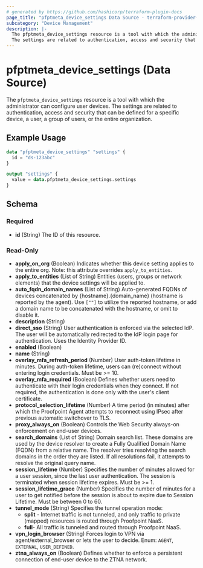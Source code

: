 ```yaml
---
# generated by https://github.com/hashicorp/terraform-plugin-docs
page_title: "pfptmeta_device_settings Data Source - terraform-provider-pfptmeta"
subcategory: "Device Management"
description: |-
  The pfptmeta_device_settings resource is a tool with which the administrator can configure user devices.
  The settings are related to authentication, access and security that can be defined for a specific device, a user, a group of users, or the entire organization.
---
```


# pfptmeta_device_settings (Data Source)

The `pfptmeta_device_settings` resource is a tool with which the administrator can configure user devices.
The settings are related to authentication, access and security that can be defined for a specific device, a user, a group of users, or the entire organization.

## Example Usage

```terraform
data "pfptmeta_device_settings" "settings" {
  id = "ds-123abc"
}

output "settings" {
  value = data.pfptmeta_device_settings.settings
}
```

<!-- schema generated by tfplugindocs -->
## Schema

### Required

- **id** (String) The ID of this resource.

### Read-Only

- **apply_on_org** (Boolean) Indicates whether this device setting applies to the entire org. Note: this attribute overrides `apply_to_entities`.
- **apply_to_entities** (List of String) Entities (users, groups or network elements) that the device settings will be applied to.
- **auto_fqdn_domain_names** (List of String) Auto-generated FQDNs of devices concatenated by {hostname}.{domain_name} (hostname is reported by the agent). Use `[""]` to utilize the reported hostname, or add a domain name to be concatenated with the hostname, or omit to disable it.
- **description** (String)
- **direct_sso** (String) User authentication is enforced via the selected IdP. The user will be automatically redirected to the IdP login page for authentication. Uses the Identity Provider ID.
- **enabled** (Boolean)
- **name** (String)
- **overlay_mfa_refresh_period** (Number) User auth-token lifetime in minutes. During auth-token lifetime, users can (re)connect without entering login credentials. Must be >= 10.
- **overlay_mfa_required** (Boolean) Defines whether users need to authenticate with their login credentials when they connect. If not required, the authentication is done only with the user's client certificate.
- **protocol_selection_lifetime** (Number) A time period (in minutes) after which the Proofpoint Agent attempts to reconnect using IPsec after previous automatic switchover to TLS.
- **proxy_always_on** (Boolean) Controls the Web Security always-on enforcement on end-user devices.
- **search_domains** (List of String) Domain search list. These domains are used by the device resolver to create a Fully Qualified Domain Name (FQDN) from a relative name. The resolver tries resolving the search domains in the order they are listed. If all resolutions fail, it attempts to resolve the original query name.
- **session_lifetime** (Number) Specifies the number of minutes allowed for a user session, since the last user authentication. The session is terminated when session lifetime expires. Must be >= 1.
- **session_lifetime_grace** (Number) Specifies the number of minutes for a user to get notified before the session is about to expire due to Session Lifetime. Must be between 0 to 60.
- **tunnel_mode** (String) Specifies the tunnel operation mode:
	- **split** - Internet traffic is not tunneled, and only traffic to private (mapped) resources is routed through Proofpoint NaaS.
	- **full**- All traffic is tunneled and routed through Proofpoint NaaS.
- **vpn_login_browser** (String) Forces login to VPN via agent/external_browser or lets the user to decide. Enum: `AGENT`, `EXTERNAL`, `USER_DEFINED`.
- **ztna_always_on** (Boolean) Defines whether to enforce a persistent connection of end-user device to the ZTNA network.

